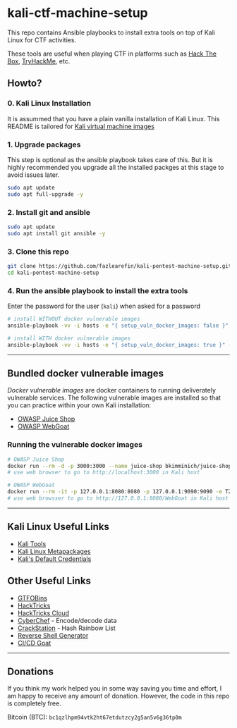 # kali-ctf-machine-setup

This repo contains Ansible playbooks to install extra tools on top of Kali Linux for CTF activities.

These tools are useful when playing CTF in platforms such as [Hack The Box](https://www.hackthebox.com/), [TryHackMe](https://tryhackme.com/), etc.

## Howto?

### 0. Kali Linux Installation

It is assummed that you have a plain vanilla installation of Kali Linux. This README is tailored for [Kali virtual machine images](https://www.kali.org/get-kali/#kali-virtual-machines)

### 1. Upgrade packages

This step is optional as the ansible playbook takes care of this. But it is highly recommended you upgrade all the installed packges at this stage to avoid issues later.

```zsh
sudo apt update
sudo apt full-upgrade -y
```

### 2.   Install git and ansible

```zsh
sudo apt update
sudo apt install git ansible -y
```

### 3. Clone this repo

```zsh
git clone https://github.com/fazlearefin/kali-pentest-machine-setup.git
cd kali-pentest-machine-setup
```

### 4. Run the ansible playbook to install the extra tools

Enter the password for the user (`kali`) when asked for a password

```zsh
# install WITHOUT docker vulnerable images
ansible-playbook -vv -i hosts -e "{ setup_vuln_docker_images: false }" -e "local_username=$(id -un)" -K main.yml

# install WITH docker vulnerable images
ansible-playbook -vv -i hosts -e "{ setup_vuln_docker_images: true }" -e "local_username=$(id -un)" -K main.yml
```

---

## Bundled docker vulnerable images

*Docker vulnerable images* are docker containers to running deliverately vulnerable services. The following vulnerable images are installed so that you can practice within your own Kali installation:

- [OWASP Juice Shop](https://owasp.org/www-project-juice-shop/)
- [OWASP WebGoat](https://owasp.org/www-project-webgoat/)

### Running the vulnerable docker images

```zsh
# OWASP Juice Shop
docker run --rm -d -p 3000:3000 --name juice-shop bkimminich/juice-shop
# use web browser to go to http://localhost:3000 in Kali host

# OWASP WebGoat
docker run --rm -it -p 127.0.0.1:8080:8080 -p 127.0.0.1:9090:9090 -e TZ=UTC --name webgoat webgoat/webgoat
# use web browsser to go to http://127.0.0.1:8080/WebGoat in Kali host

```

---

## Kali Linux Useful Links

- [Kali Tools](https://www.kali.org/tools/)
- [Kali Linux Metapackages](https://www.kali.org/tools/kali-meta/)
- [Kali's Default Credentials](https://www.kali.org/docs/introduction/default-credentials/)

## Other Useful Links

- [GTFOBins](https://gtfobins.github.io/)
- [HackTricks](https://book.hacktricks.xyz/)
- [HackTricks Cloud](https://cloud.hacktricks.xyz/)
- [CyberChef](https://gchq.github.io/CyberChef/) - Encode/decode data
- [CrackStation](https://crackstation.net/) - Hash Rainbow List
- [Reverse Shell Generator](https://www.revshells.com/)
- [CI/CD Goat](https://github.com/cider-security-research/cicd-goat)

---

## Donations

If you think my work helped you in some way saving you time and effort, I am happy to receive any amount of donation. However, the code in this repo is completely free.

Bitcoin (BTC): `bc1qzlhpm94vtk2ht67etdutzcy2g5an5v6g36tp0m`